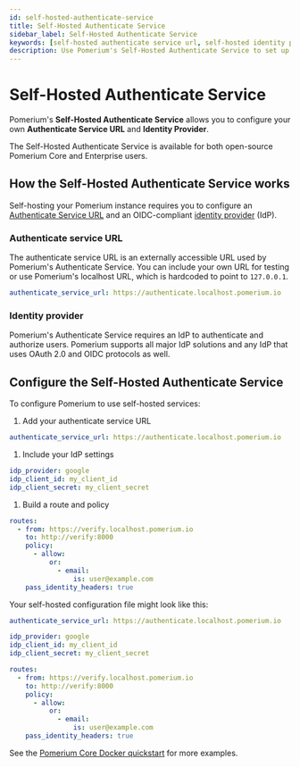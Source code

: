 ```yaml
---
id: self-hosted-authenticate-service
title: Self-Hosted Authenticate Service
sidebar_label: Self-Hosted Authenticate Service
keywords: [self-hosted authenticate service url, self-hosted identity provider]
description: Use Pomerium's Self-Hosted Authenticate Service to set up and deploy Pomerium with your own hosted settings.
---
```


# Self-Hosted Authenticate Service

Pomerium's **Self-Hosted Authenticate Service** allows you to configure your own **Authenticate Service URL** and **Identity Provider**. 

The Self-Hosted Authenticate Service is available for both open-source Pomerium Core and Enterprise users.

## How the Self-Hosted Authenticate Service works

Self-hosting your Pomerium instance requires you to configure an [Authenticate Service URL](/docs/reference/authenticate-service-url) and an OIDC-compliant [identity provider](/docs/identity-providers) (IdP). 

### Authenticate service URL

The authenticate service URL is an externally accessible URL used by Pomerium's Authenticate Service. You can include your own URL for testing or use Pomerium's localhost URL, which is hardcoded to point to `127.0.0.1`.  

```yaml
authenticate_service_url: https://authenticate.localhost.pomerium.io
```

### Identity provider

Pomerium's Authenticate Service requires an IdP to authenticate and authorize users. Pomerium supports all major IdP solutions and any IdP that uses OAuth 2.0 and OIDC protocols as well. 

## Configure the Self-Hosted Authenticate Service

To configure Pomerium to use self-hosted services:

1. Add your authenticate service URL

  ```yaml pomerium-config.yaml
  authenticate_service_url: https://authenticate.localhost.pomerium.io
  ```
1. Include your IdP settings

  ```yaml pomerium-config.yaml
  idp_provider: google
  idp_client_id: my_client_id
  idp_client_secret: my_client_secret
  ```
1. Build a route and policy

  ```yaml pomerium-config.yaml
  routes:
    - from: https://verify.localhost.pomerium.io
      to: http://verify:8000
      policy:
        - allow:
            or:
              - email:
                  is: user@example.com
      pass_identity_headers: true
  ```

Your self-hosted configuration file might look like this:

```yaml pomerium-config.yaml
authenticate_service_url: https://authenticate.localhost.pomerium.io

idp_provider: google
idp_client_id: my_client_id
idp_client_secret: my_client_secret

routes:
  - from: https://verify.localhost.pomerium.io
    to: http://verify:8000
    policy:
      - allow:
          or:
            - email:
                is: user@example.com
    pass_identity_headers: true
```

See the [Pomerium Core Docker quickstart](/docs/quickstart) for more examples. 